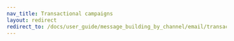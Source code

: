 ```yaml
---
nav_title: Transactional campaigns
layout: redirect
redirect_to: /docs/user_guide/message_building_by_channel/email/transactional_message_api_campaign/
---
```

